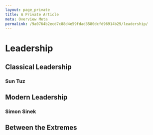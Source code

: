 ```yaml
---
layout: page_private
title: A Private Article
meta: Overview Meta
permalink: /9a0764b2ecd7c88d4e59fdad3580dcfd96914b29/leadership/
---
```



# Leadership

## Classical Leadership 

### Sun Tuz

## Modern Leadership

### Simon Sinek 


## Between the Extremes

